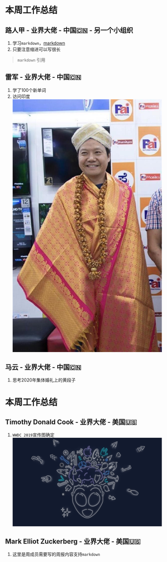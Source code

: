 # 本周工作总结

## 路人甲 - 业界大佬 - 中国🇨🇳 - 另一个小组织

1. 学习`markdown`，[markdown](https://devhints.io/markdown)
2. 只要注意缩进可以写很长
> `markdown` 引用

## 雷军 - 业界大佬 - 中国🇨🇳

1. 学了100个新单词
2. 访问印度
![雷军访问印度](/images/leijun.jpg)

## 马云 - 业界大佬 - 中国🇨🇳

1. 思考2020年集体婚礼上的黄段子

# 本周工作总结

## Timothy Donald Cook - 业界大佬 - 美国🇺🇸

1. `WWDC 2019`宣传图确定
![wwdc](/images/wwdc.png)

## Mark Elliot Zuckerberg - 业界大佬 - 美国🇺🇸

1. 这里是周成员需要写的周报内容支持`markdown`


